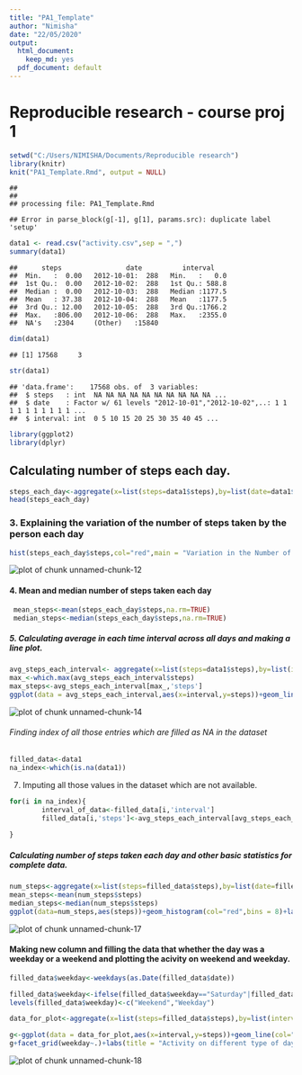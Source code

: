```yaml
---
title: "PA1_Template"
author: "Nimisha"
date: "22/05/2020"
output:
  html_document:
    keep_md: yes
  pdf_document: default
---
```




# Reproducible research - course proj 1

```r
setwd("C:/Users/NIMISHA/Documents/Reproducible research")
library(knitr)
knit("PA1_Template.Rmd", output = NULL)
```

```
## 
## 
## processing file: PA1_Template.Rmd
```

```
## Error in parse_block(g[-1], g[1], params.src): duplicate label 'setup'
```

```r
data1 <- read.csv("activity.csv",sep = ",")
summary(data1)
```

```
##      steps                date          interval     
##  Min.   :  0.00   2012-10-01:  288   Min.   :   0.0  
##  1st Qu.:  0.00   2012-10-02:  288   1st Qu.: 588.8  
##  Median :  0.00   2012-10-03:  288   Median :1177.5  
##  Mean   : 37.38   2012-10-04:  288   Mean   :1177.5  
##  3rd Qu.: 12.00   2012-10-05:  288   3rd Qu.:1766.2  
##  Max.   :806.00   2012-10-06:  288   Max.   :2355.0  
##  NA's   :2304     (Other)   :15840
```

```r
dim(data1)
```

```
## [1] 17568     3
```

```r
str(data1)
```

```
## 'data.frame':	17568 obs. of  3 variables:
##  $ steps   : int  NA NA NA NA NA NA NA NA NA NA ...
##  $ date    : Factor w/ 61 levels "2012-10-01","2012-10-02",..: 1 1 1 1 1 1 1 1 1 1 ...
##  $ interval: int  0 5 10 15 20 25 30 35 40 45 ...
```

```r
library(ggplot2)
library(dplyr)
```


## Calculating number of steps each day.

```r
steps_each_day<-aggregate(x=list(steps=data1$steps),by=list(date=data1$date),sum,na.rm=TRUE)
head(steps_each_day)
```
### 3. Explaining the variation of the number of steps taken by the person each day

```r
hist(steps_each_day$steps,col="red",main = "Variation in the Number of steps",xlab ="Number of Steps Each Day" )
```

![plot of chunk unnamed-chunk-12](figure/unnamed-chunk-12-1.png)
#### 4. Mean and median number of steps taken each day

```r
 mean_steps<-mean(steps_each_day$steps,na.rm=TRUE)
 median_steps<-median(steps_each_day$steps,na.rm=TRUE)
```
##### 5. Calculating average in each time interval across all days and making a line plot.

```r
avg_steps_each_interval<- aggregate(x=list(steps=data1$steps),by=list(interval=data1$interval),mean,na.rm=TRUE)
max_<-which.max(avg_steps_each_interval$steps)
max_steps<-avg_steps_each_interval[max_,'steps']
ggplot(data = avg_steps_each_interval,aes(x=interval,y=steps))+geom_line(col="blue")+labs(title = "Average Number of Steps in Each Interval")
```

![plot of chunk unnamed-chunk-14](figure/unnamed-chunk-14-1.png)
###### Finding index of all those entries which are filled as NA in the dataset

```r
filled_data<-data1
na_index<-which(is.na(data1))
```
7.	Imputing all those values in the dataset which are not available.

```r
for(i in na_index){
        interval_of_data<-filled_data[i,'interval']
        filled_data[i,'steps']<-avg_steps_each_interval[avg_steps_each_interval$interval==interval_of_data,'steps']
        
}
```
##### Calculating number of steps taken each day and other basic statistics for complete data.

```r
num_steps<-aggregate(x=list(steps=filled_data$steps),by=list(date=filled_data$date),sum)
mean_steps<-mean(num_steps$steps)
median_steps<-median(num_steps$steps)
ggplot(data=num_steps,aes(steps))+geom_histogram(col="red",bins = 8)+labs(title = "Number of Steps Taken Each Day")+xlab(label = c("Steps"))
```

![plot of chunk unnamed-chunk-17](figure/unnamed-chunk-17-1.png)
#### Making new column and filling the data that whether the day was a weekday or a weekend and plotting the acivity on weekend and weekday.

```r
filled_data$weekday<-weekdays(as.Date(filled_data$date))

filled_data$weekday<-ifelse(filled_data$weekday=="Saturday"|filled_data$weekday=="Sunday","Weekend","Weekday")
levels(filled_data$weekday)<-c("Weekend","Weekday")

data_for_plot<-aggregate(x=list(steps=filled_data$steps),by=list(interval=filled_data$interval,weekday=filled_data$weekday),mean)

g<-ggplot(data = data_for_plot,aes(x=interval,y=steps))+geom_line(col="blue")
g+facet_grid(weekday~.)+labs(title = "Activity on different type of days")+xlab(label = "5 minute interval")
```

![plot of chunk unnamed-chunk-18](figure/unnamed-chunk-18-1.png)
